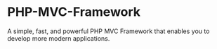 # PHP-MVC-Framework
A simple, fast, and powerful PHP MVC Framework that enables you to develop more modern applications.
